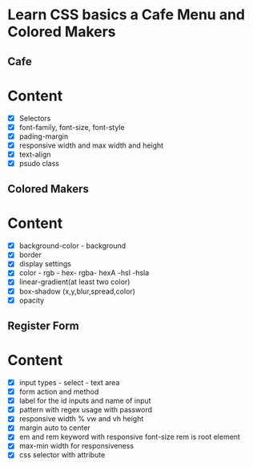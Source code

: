 # Learn CSS basics a Cafe Menu and Colored Makers

## Cafe
# Content
- [x] Selectors
- [x] font-family, font-size, font-style
- [x] pading-margin
- [x] responsive width and max width and height
- [x] text-align
- [x] psudo class

## Colored Makers
# Content
- [x] background-color - background
- [x] border
- [x] display settings
- [x] color - rgb - hex- rgba- hexA -hsl -hsla
- [x] linear-gradient(at least two color)
- [x] box-shadow (x,y,blur,spread,color)
- [x] opacity

## Register Form
# Content
- [x] input types - select - text area
- [x] form action and method
- [x] label for the id inputs and name of input
- [x] pattern with regex usage with password
- [x] responsive width % vw and vh height
- [x] margin auto to center
- [x] em and rem keyword with responsive font-size rem is root element
- [x] max-min width for responsiveness
- [x] css selector with attribute